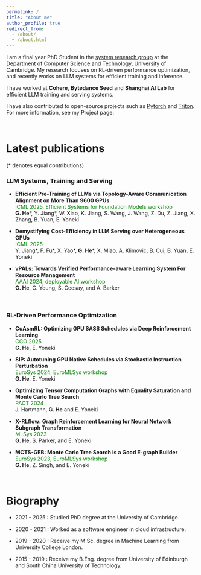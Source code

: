 ```yaml
---
permalink: /
title: "About me"
author_profile: true
redirect_from:
  - /about/
  - /about.html
---
```


I am a final year PhD Student in the [system research group](https://www.cl.cam.ac.uk/research/srg/) at the Department of Computer Science and Technology, University of Cambridge. My research focuses on RL-driven performance optimization, and recently works on LLM systems for efficient training and inference.

I have worked at **Cohere**, **Bytedance Seed** and **Shanghai AI Lab** for efficient LLM training and serving systems.

I have also contributed to open-source projects such as [Pytorch](https://github.com/pytorch/pytorch) and [Triton](https://github.com/triton-lang/triton). For more information, see my Project page.

<br>

# Latest publications
(*  denotes equal contributions)

### LLM Systems, Training and Serving

<!--
- **Efficient Pre-Training of LLMs via Topology-Aware Communication Alignment on More Than 9600 GPUs**

Guoliang He\*, **Youhe Jiang**\*, Wencong Xiao, Jiang Kaihua, Shuguang Wang, Jun Wang, Du Zixian, Zhuo Jiang, Xinlei Zhang, Binhang Yuan, Eiko Yoneki

*Arxiv*

| [paper](https://arxiv.org/abs/paper-id) | [code](https://github.com/code-link) |
-->

- **Efficient Pre-Training of LLMs via Topology-Aware Communication Alignment on More Than 9600 GPUs**<br>
    <span style="color:green">ICML 2025, Efficient Systems for Foundation Models workshop</span><br>
    **G. He**\*, Y. Jiang\*, W. Xiao, K. Jiang, S. Wang, J. Wang, Z. Du, Z. Jiang, X. Zhang, B. Yuan, E. Yoneki

- **Demystifying Cost-Efficiency in LLM Serving over Heterogeneous GPUs**<br>
    <span style="color:green">ICML 2025</span><br>
    Y. Jiang\*, F. Fu\*, X. Yao\*, **G. He**\*, X. Miao, A. Klimovic, B. Cui, B. Yuan, E. Yoneki

- **vPALs: Towards Verified Performance-aware Learning System For Resource Management**<br>
    <span style="color:green">AAAI 2024, deployable AI workshop</span><br>
    **G. He**, G. Yeung, S. Ceesay, and A. Barker

<br>


### RL-Driven Performance Optimization

- **CuAsmRL: Optimizing GPU SASS Schedules via Deep Reinforcement Learning**<br>
    <span style="color:green">CGO 2025</span><br>
    **G. He**, E. Yoneki

- **SIP: Autotuning GPU Native Schedules via Stochastic Instruction Perturbation**<br>
    <span style="color:green">EuroSys 2024, EuroMLSys workshop</span><br>
    **G. He**, E. Yoneki

- **Optimizing Tensor Computation Graphs with Equality Saturation and Monte Carlo Tree Search**<br>
    <span style="color:green">PACT 2024</span><br>
    J. Hartmann, **G. He** and E. Yoneki

- **X-RLflow: Graph Reinforcement Learning for Neural Network Subgraph Transformation**<br>
    <span style="color:green">MLSys 2023</span><br>
    **G. He**, S. Parker, and E. Yoneki

- **MCTS-GEB: Monte Carlo Tree Search is a Good E-graph Builder**<br>
    <span style="color:green">EuroSys 2023, EuroMLSys workshop</span><br>
    **G. He**, Z. Singh, and E. Yoneki


<br>

# Biography

- 2021 - 2025 : Studied PhD degree at the University of Cambridge.

- 2020 - 2021 : Worked as a software engineer in cloud infrastructure.

- 2019 - 2020 : Receive my M.Sc. degree in Machine Learning from University College London.

- 2015 - 2019 : Receive my B.Eng. degree from University of Edinburgh and South China University of Technology.






<!--
Getting started
======
1. Register a GitHub account if you don't have one and confirm your e-mail (required!)
1. Fork [this template](https://github.com/academicpages/academicpages.github.io) by clicking the "Use this template" button in the top right.
1. Go to the repository's settings (rightmost item in the tabs that start with "Code", should be below "Unwatch"). Rename the repository "[your GitHub username].github.io", which will also be your website's URL.
1. Set site-wide configuration and create content & metadata (see below -- also see [this set of diffs](http://archive.is/3TPas) showing what files were changed to set up [an example site](https://getorg-testacct.github.io) for a user with the username "getorg-testacct")
1. Upload any files (like PDFs, .zip files, etc.) to the files/ directory. They will appear at https://[your GitHub username].github.io/files/example.pdf.
1. Check status by going to the repository settings, in the "GitHub pages" section

Site-wide configuration
------
The main configuration file for the site is in the base directory in [_config.yml](https://github.com/academicpages/academicpages.github.io/blob/master/_config.yml), which defines the content in the sidebars and other site-wide features. You will need to replace the default variables with ones about yourself and your site's github repository. The configuration file for the top menu is in [_data/navigation.yml](https://github.com/academicpages/academicpages.github.io/blob/master/_data/navigation.yml). For example, if you don't have a portfolio or blog posts, you can remove those items from that navigation.yml file to remove them from the header.

Create content & metadata
------
For site content, there is one markdown file for each type of content, which are stored in directories like _publications, _talks, _posts, _teaching, or _pages. For example, each talk is a markdown file in the [_talks directory](https://github.com/academicpages/academicpages.github.io/tree/master/_talks). At the top of each markdown file is structured data in YAML about the talk, which the theme will parse to do lots of cool stuff. The same structured data about a talk is used to generate the list of talks on the [Talks page](https://academicpages.github.io/talks), each [individual page](https://academicpages.github.io/talks/2012-03-01-talk-1) for specific talks, the talks section for the [CV page](https://academicpages.github.io/cv), and the [map of places you've given a talk](https://academicpages.github.io/talkmap.html) (if you run this [python file](https://github.com/academicpages/academicpages.github.io/blob/master/talkmap.py) or [Jupyter notebook](https://github.com/academicpages/academicpages.github.io/blob/master/talkmap.ipynb), which creates the HTML for the map based on the contents of the _talks directory).

**Markdown generator**

The repository includes [a set of Jupyter notebooks](https://github.com/academicpages/academicpages.github.io/tree/master/markdown_generator
) that converts a CSV containing structured data about talks or presentations into individual markdown files that will be properly formatted for the Academic Pages template. The sample CSVs in that directory are the ones I used to create my own personal website at stuartgeiger.com. My usual workflow is that I keep a spreadsheet of my publications and talks, then run the code in these notebooks to generate the markdown files, then commit and push them to the GitHub repository.

How to edit your site's GitHub repository
------
Many people use a git client to create files on their local computer and then push them to GitHub's servers. If you are not familiar with git, you can directly edit these configuration and markdown files directly in the github.com interface. Navigate to a file (like [this one](https://github.com/academicpages/academicpages.github.io/blob/master/_talks/2012-03-01-talk-1.md) and click the pencil icon in the top right of the content preview (to the right of the "Raw | Blame | History" buttons). You can delete a file by clicking the trashcan icon to the right of the pencil icon. You can also create new files or upload files by navigating to a directory and clicking the "Create new file" or "Upload files" buttons.

Example: editing a markdown file for a talk
![Editing a markdown file for a talk](/images/editing-talk.png)

For more info
------
More info about configuring Academic Pages can be found in [the guide](https://academicpages.github.io/markdown/), the [growing wiki](https://github.com/academicpages/academicpages.github.io/wiki), and you can always [ask a question on GitHub](https://github.com/academicpages/academicpages.github.io/discussions). The [guides for the Minimal Mistakes theme](https://mmistakes.github.io/minimal-mistakes/docs/configuration/) (which this theme was forked from) might also be helpful.
-->
